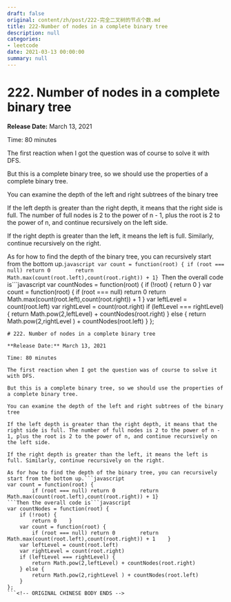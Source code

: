 ```yaml
---
draft: false
original: content/zh/post/222-完全二叉树的节点个数.md
title: 222-Number of nodes in a complete binary tree
description: null
categories:
- leetcode
date: 2021-03-13 00:00:00
summary: null
---
```


# 222. Number of nodes in a complete binary tree

**Release Date:** March 13, 2021

Time: 80 minutes

The first reaction when I got the question was of course to solve it with DFS.

But this is a complete binary tree, so we should use the properties of a complete binary tree.

You can examine the depth of the left and right subtrees of the binary tree

If the left depth is greater than the right depth, it means that the right side is full. The number of full nodes is 2 to the power of n - 1, plus the root is 2 to the power of n, and continue recursively on the left side.

If the right depth is greater than the left, it means the left is full. Similarly, continue recursively on the right.

As for how to find the depth of the binary tree, you can recursively start from the bottom up.```javascript
var count = function(root) {
        if (root === null) return 0        return Math.max(count(root.left),count(root.right)) + 1}
```Then the overall code is```javascript
var countNodes = function(root) {
    if (!root) {
        return 0    }
    var count = function(root) {
        if (root === null) return 0        return Math.max(count(root.left),count(root.right)) + 1    }
    var leftLevel = count(root.left)
    var rightLevel = count(root.right)
    if (leftLevel === rightLevel) {
        return Math.pow(2,leftLevel) + countNodes(root.right)
    } else {
        return Math.pow(2,rightLevel ) + countNodes(root.left)
    }
};
```<!-- ORIGINAL CHINESE BODY STARTS -->
# 222. Number of nodes in a complete binary tree

**Release Date:** March 13, 2021

Time: 80 minutes

The first reaction when I got the question was of course to solve it with DFS.

But this is a complete binary tree, so we should use the properties of a complete binary tree.

You can examine the depth of the left and right subtrees of the binary tree

If the left depth is greater than the right depth, it means that the right side is full. The number of full nodes is 2 to the power of n - 1, plus the root is 2 to the power of n, and continue recursively on the left side.

If the right depth is greater than the left, it means the left is full. Similarly, continue recursively on the right.

As for how to find the depth of the binary tree, you can recursively start from the bottom up.```javascript
var count = function(root) {
        if (root === null) return 0        return Math.max(count(root.left),count(root.right)) + 1}
```Then the overall code is```javascript
var countNodes = function(root) {
    if (!root) {
        return 0    }
    var count = function(root) {
        if (root === null) return 0        return Math.max(count(root.left),count(root.right)) + 1    }
    var leftLevel = count(root.left)
    var rightLevel = count(root.right)
    if (leftLevel === rightLevel) {
        return Math.pow(2,leftLevel) + countNodes(root.right)
    } else {
        return Math.pow(2,rightLevel ) + countNodes(root.left)
    }
};
```<!-- ORIGINAL CHINESE BODY ENDS -->
